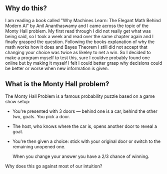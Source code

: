 ## Why do this?
I am reading a book called "Why Machines Learn: The Elegant Math Behind Modern AI" by Anil Ananthaswamy and I came across the topic of the Monty Hall problem.
My first read through I did not really get what was being said, so I took a week and read over the same chapter again and I finally grasped the question.
Following the books explanation of why the math works how it does and Bayes Theorem I still did not accept that changing your choice was twice as likeley to
net a win. So I decided to make a program myself to test this, sure I couldve probably found one online but by making it myself I felt I could better grasp
why decisions could be better or worse when new information is given.

## What is the Monty Hall problem?
The Monty Hall Problem is a famous probability puzzle based on a game show setup:
- You're presented with 3 doors — behind one is a car, behind the other two, goats.
You pick a door.
- The host, who knows where the car is, opens another door to reveal a goat.
- You're then given a choice: stick with your original door or switch to the remaining unopened one.

  When you change your answer you have a 2/3 chance of winning.

Why does this go against most of our intuition?
